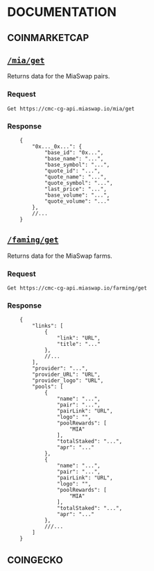 # DOCUMENTATION
    


## COINMARKETCAP
## [`/mia/get`](https://cmc-cg-api.miaswap.io/mia/get)
Returns data for the MiaSwap pairs.

### Request 
`Get https://cmc-cg-api.miaswap.io/mia/get`

### Response 
```json5
    {
        "0x..._0x...": {
            "base_id": "0x...",
            "base_name": "...",
            "base_symbol": "...",
            "quote_id": "...",
            "quote_name": "...",
            "quote_symbol": "...",
            "last_price": "...",
            "base_volume": "...",
            "quote_volume": "..."
        },
        //...
    }
```
## [`/faming/get`](https://cmc-cg-api.miaswap.io/farming/get)
Returns data for the MiaSwap farms.

### Request 
`Get https://cmc-cg-api.miaswap.io/farming/get`

### Response 
```json5
    {
        "links": [
            {
                "link": "URL",
                "title": "..."
            },
            //...
        ],
        "provider": "...",
        "provider_URL": "URL",
        "provider_logo": "URL",
        "pools": [
            {
                "name": "...",
                "pair": "...",
                "pairLink": "URL",
                "logo": "",
                "poolRewards": [
                    "MIA"
                ],
                "totalStaked": "...",
                "apr": "..."
            },
            {
                "name": "...",
                "pair": "...",
                "pairLink": "URL",
                "logo": "",
                "poolRewards": [
                    "MIA"
                ],
                "totalStaked": "...",
                "apr": "..."
            },
            ///...
        ]
    }
```



## COINGECKO

